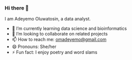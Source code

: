 ### Hi there 👋

I am Adeyemo Oluwatosin, a data analyst.

- 🌱 I’m currently learning data science and bioinformatics
- 👯 I’m looking to collaborate on related projects
- 📫 How to reach me: omadeyemo@gmail.com
- 😄 Pronouns: She/her
- ⚡ Fun fact: I enjoy poetry and word slams
